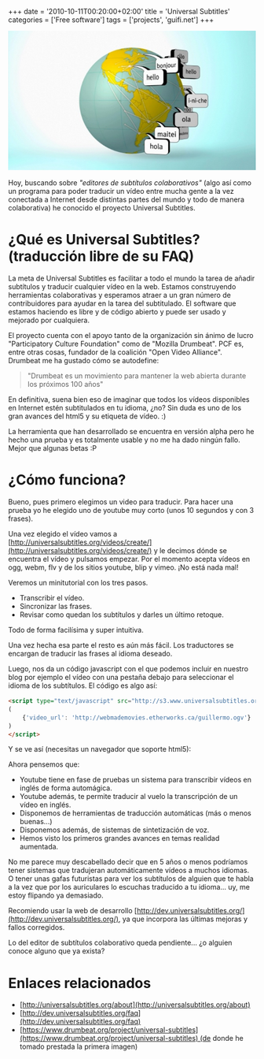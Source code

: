 +++
date = '2010-10-11T00:20:00+02:00'
title = 'Universal Subtitles'
categories = ['Free software']
tags = ['projects', 'guifi.net']
+++

[![universal subtitles globe](/img/universal_subtitles_globe.jpg)](/pics/universal_subtitles_globe.jpg)

Hoy, buscando sobre *"editores de subtítulos colaborativos"* (algo así como un programa para poder traducir un vídeo entre mucha gente a la vez conectada a Internet desde distintas partes del mundo y todo de manera colaborativa) he conocido el proyecto Universal Subtitles.

# ¿Qué es Universal Subtitles? (traducción libre de su FAQ)

La meta de Universal Subtitles es facilitar a todo el mundo la tarea de añadir subtítulos y traducir cualquier vídeo en la web. Estamos construyendo herramientas colaborativas y esperamos atraer a un gran número de contribuidores para ayudar en la tarea del subtitulado. El software que estamos haciendo es libre y de código abierto y puede ser usado y mejorado por cualquiera.

El proyecto cuenta con el apoyo tanto de la organización sin ánimo de lucro "Participatory Culture Foundation" como de "Mozilla Drumbeat". PCF es, entre otras cosas, fundador de la coalición "Open Video Alliance". Drumbeat me ha gustado cómo se autodefine: 

> "Drumbeat es un movimiento para mantener la web abierta durante los próximos 100 años"

En definitiva, suena bien eso de imaginar que todos los vídeos disponibles en Internet estén subtitulados en tu idioma, ¿no? Sin duda es uno de los gran avances del html5 y su etiqueta de vídeo. :)

La herramienta que han desarrollado se encuentra en versión alpha pero he hecho una prueba y es totalmente usable y no me ha dado ningún fallo. Mejor que algunas betas :P

# ¿Cómo funciona?

Bueno, pues primero elegimos un video para traducir. Para hacer una prueba yo he elegido uno de youtube muy corto (unos 10 segundos y con 3 frases).

Una vez elegido el vídeo vamos a [http://universalsubtitles.org/videos/create/](http://universalsubtitles.org/videos/create/) y le decimos dónde se encuentra el vídeo y pulsamos empezar. Por el momento acepta vídeos en ogg, webm, flv y de los sitios youtube, blip y vimeo. ¡No está nada mal!

Veremos un minitutorial con los tres pasos.

- Transcribir el vídeo.
- Sincronizar las frases.
- Revisar como quedan los subtítulos y darles un último retoque.

Todo de forma facilísima y super intuitiva.

Una vez hecha esa parte el resto es aún más fácil. Los traductores se encargan de traducir las frases al idioma deseado.

Luego, nos da un código javascript con el que podemos incluir en nuestro blog por ejemplo el vídeo con una pestaña debajo para seleccionar el idioma de los subtítulos. El código es algo así:

```html
<script type="text/javascript" src="http://s3.www.universalsubtitles.org/embed.js"> 
(
    {'video_url': 'http://webmademovies.etherworks.ca/guillermo.ogv'}
)
</script>
```

Y se ve así (necesitas un navegador que soporte html5):

<script type="text/javascript" src="http://s3.www.universalsubtitles.org/embed.js"> 
(
  {'video_url': 'http://webmademovies.etherworks.ca/guillermo.ogv'}
)
</script>

Ahora pensemos que:
- Youtube tiene en fase de pruebas un sistema para transcribir vídeos en inglés de forma automágica.
- Youtube además, te permite traducir al vuelo la transcripción de un vídeo en inglés.
- Disponemos de herramientas de traducción automáticas (más o menos buenas...)
- Disponemos además, de sistemas de sintetización de voz.
- Hemos visto los primeros grandes avances en temas realidad aumentada.

No me parece muy descabellado decir que en 5 años o menos podríamos tener sistemas que tradujeran automáticamente vídeos a muchos idiomas. O tener unas gafas futuristas para ver los subtítulos de alguien que te habla a la vez que por los auriculares lo escuchas traducido a tu idioma... uy, me estoy flipando ya demasiado.

Recomiendo usar la web de desarrollo [http://dev.universalsubtitles.org/](http://dev.universalsubtitles.org/), ya que incorpora las últimas mejoras y fallos corregidos.

Lo del editor de subtítulos colaborativo queda pendiente... ¿o alguien conoce alguno que ya exista?

# Enlaces relacionados

- [http://universalsubtitles.org/about](http://universalsubtitles.org/about)  
- [http://dev.universalsubtitles.org/faq](http://dev.universalsubtitles.org/faq)
- [https://www.drumbeat.org/project/universal-subtitles](https://www.drumbeat.org/project/universal-subtitles) (de donde he tomado prestada la primera imagen)
